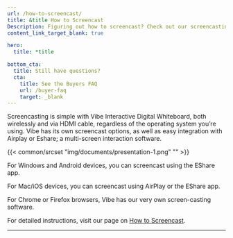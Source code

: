 ```yaml
---
url: /how-to-screencast/
title: &title How to Screencast
Description: Figuring out how to screencast? Check out our screencasting guide
content_link_target_blank: true

hero:
  title: *title

bottom_cta:
  title: Still have questions?
  cta:
    title: See the Buyers FAQ
    url: /buyer-faq
    target: _blank
---
```


Screencasting is simple with Vibe Interactive Digital Whiteboard, both wirelessly and via HDMI cable, regardless of the operating system you’re using. Vibe has its own screencast options, as well as easy integration with Airplay or Eshare; a multi-screen interaction software.

{{< common/srcset "img/documents/presentation-1.png" "" >}}

For Windows and Android devices, you can screencast using the EShare app.

For Mac/iOS devices, you can screencast using AirPlay or the EShare app.

For Chrome or Firefox browsers, Vibe has our very own screen-casting software.

For detailed instructions, visit our page on [How to Screencast][1].

[1]: https://knowledge.vibe.us/screencasting

---
